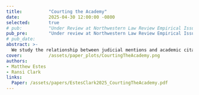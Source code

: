 ```yaml
---
title:          "Courting the Academy"
date:           2025-04-30 12:00:00 -0800 
selected:       true
# pub:          "Under Review at Northwestern Law Review Empirical Issue"
pub_pre:        "Under review at Northwestern Law Review Empirical Issue"
# pub_date:       
abstract: >-
  We study the relationship between judicial mentions and academic citations for two legal movements: legal realism and originalism. We find positive effects for the realists, but do not identify the sign of the effect for the originalists. 
cover:          /assets/paper_plots/CourtingTheAcademy.png
authors:
- Matthew Estes
- Ransi Clark
links:
  Paper: /assets/papers/EstesClark2025_CourtingTheAcademy.pdf
---
```

